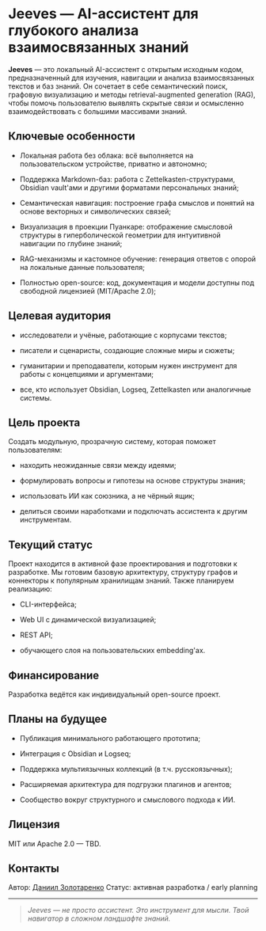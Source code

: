 # Jeeves — AI-ассистент для глубокого анализа взаимосвязанных знаний

**Jeeves** — это локальный AI-ассистент с открытым исходным кодом, предназначенный для изучения, навигации и анализа взаимосвязанных текстов и баз знаний. Он сочетает в себе семантический поиск, графовую визуализацию и методы retrieval-augmented generation (RAG), чтобы помочь пользователю выявлять скрытые связи и осмысленно взаимодействовать с большими массивами знаний.

## Ключевые особенности

- Локальная работа без облака: всё выполняется на пользовательском устройстве, приватно и автономно;
    
- Поддержка Markdown-баз: работа с Zettelkasten-структурами, Obsidian vault'ами и другими форматами персональных знаний;
    
- Семантическая навигация: построение графа смыслов и понятий на основе векторных и символических связей;
    
- Визуализация в проекции Пуанкаре: отображение смысловой структуры в гиперболической геометрии для интуитивной навигации по глубине знаний;
    
- RAG-механизмы и кастомное обучение: генерация ответов с опорой на локальные данные пользователя;
    
- Полностью open-source: код, документация и модели доступны под свободной лицензией (MIT/Apache 2.0);
    

## Целевая аудитория

- исследователи и учёные, работающие с корпусами текстов;
    
- писатели и сценаристы, создающие сложные миры и сюжеты;
    
- гуманитарии и преподаватели, которым нужен инструмент для работы с концепциями и аргументами;
    
- все, кто использует Obsidian, Logseq, Zettelkasten или аналогичные системы.
    

## Цель проекта

Создать модульную, прозрачную систему, которая поможет пользователям:

- находить неожиданные связи между идеями;
    
- формулировать вопросы и гипотезы на основе структуры знания;
    
- использовать ИИ как союзника, а не чёрный ящик;
    
- делиться своими наработками и подключать ассистента к другим инструментам.
    

## Текущий статус

Проект находится в активной фазе проектирования и подготовки к разработке. Мы готовим базовую архитектуру, структуру графов и коннекторы к популярным хранилищам знаний. Также планируем реализацию:

- CLI-интерфейса;
    
- Web UI с динамической визуализацией;
    
- REST API;
    
- обучающего слоя на пользовательских embedding'ах.
    

## Финансирование

Разработка ведётся как индивидуальный open-source проект.

## Планы на будущее

- Публикация минимального работающего прототипа;
    
- Интеграция с Obsidian и Logseq;
    
- Поддержка мультиязычных коллекций (в т.ч. русскоязычных);
    
- Расширяемая архитектура для подгрузки плагинов и агентов;
    
- Сообщество вокруг структурного и смыслового подхода к ИИ.
    

## Лицензия

MIT или Apache 2.0 — TBD.

## Контакты

Автор: [Даниил Золотаренко](https://www.linkedin.com/in/danzolotarenko/) Статус: активная разработка / early planning

---

> _Jeeves — не просто ассистент. Это инструмент для мысли. Твой навигатор в сложном ландшафте знаний._